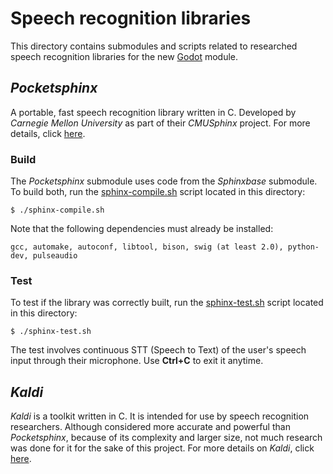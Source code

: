 # Speech recognition libraries

This directory contains submodules and scripts related to researched speech
recognition libraries for the new [Godot][godot] module.

## *Pocketsphinx*

A portable, fast speech recognition library written in C. Developed by
*Carnegie Mellon University* as part of their *CMUSphinx* project. For more
details, click [here][cmusphinx].

### Build

The *Pocketsphinx* submodule uses code from the *Sphinxbase* submodule. To build
both, run the [sphinx-compile.sh](sphinx-compile.sh) script located in this
directory:

    $ ./sphinx-compile.sh

Note that the following dependencies must already be installed:

`gcc, automake, autoconf, libtool, bison, swig (at least 2.0), python-dev,
pulseaudio`

### Test

To test if the library was correctly built, run the [sphinx-test.sh](sphinx-test.sh)
script located in this directory:

    $ ./sphinx-test.sh

The test involves continuous STT (Speech to Text) of the user's speech input through
their microphone. Use **Ctrl+C** to exit it anytime.

## *Kaldi*

*Kaldi* is a toolkit written in C. It is intended for use by speech recognition
researchers. Although considered more accurate and powerful than *Pocketsphinx*,
because of its complexity and larger size, not much research was done for it for the
sake of this project. For more details on *Kaldi*, click [here][kaldi].

[godot]: https://godotengine.org "Godot site"
[cmusphinx]: http://cmusphinx.sourceforge.net "CMUSphinx site"
[kaldi]: http://kaldi-asr.org/ "Kaldi site"
